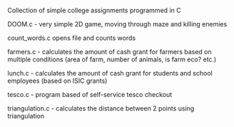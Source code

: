 Collection of simple college assignments programmed in C

DOOM.c - very simple 2D game, moving through maze and killing enemies

count_words.c opens file and counts words

farmers.c - calculates the amount of cash grant for farmers based on multiple conditions (area of farm, number of animals, is farm eco? etc.)

lunch.c - calculates the amount of cash grant for students and school employees (based on ISIC grants)

tesco.c - program based of self-service tesco checkout

triangulation.c - calculates the distance between 2 points using triangulation
